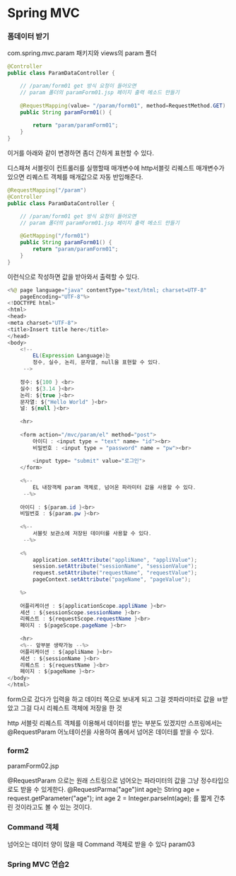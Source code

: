 <h1>Spring MVC</h1>

<h3>폼데이터 받기</h3>
com.spring.mvc.param 패키지와 views의 param 폴더

```java
@Controller
public class ParamDataController {

	// /param/form01 get 방식 요청이 들어오면
	// param 폴더의 paramForm01.jsp 페이지 출력 메소드 만들기
	
	@RequestMapping(value= "/param/form01", method=RequestMethod.GET)
	public String paramForm01() {
		
		return "param/paramForm01";
	}
}
```
이거를 아래와 같이 변경하면 좀더 간하게 표현할 수 있다.

디스패쳐 서블릿이 컨트롤러를 실행할때 매개변수에 http서블릿 리퀘스트 매개변수가 있으면 리퀘스트 객체를 매개값으로 자동 반입해준다.

```java
@RequestMapping("/param")
@Controller
public class ParamDataController {

	// /param/form01 get 방식 요청이 들어오면
	// param 폴더의 paramForm01.jsp 페이지 출력 메소드 만들기
	
	@GetMapping("/form01")
	public String paramForm01() {
		return "param/paramForm01";
	}
}
```

이런식으로 작성하면 값을 받아와서 출력할 수 있다.

```java
<%@ page language="java" contentType="text/html; charset=UTF-8"
    pageEncoding="UTF-8"%>
<!DOCTYPE html>
<html>
<head>
<meta charset="UTF-8">
<title>Insert title here</title>
</head>
<body>
	<!-- 
		EL(Expression Language)는 
		정수, 실수, 논리, 문자열, null을 표현할 수 있다.
	 -->
	 
	정수: ${100 } <br>
	실수: ${3.14 }<br>
	논리: ${true }<br>
	문자열: ${"Hello World" }<br>
	널: ${null }<br>
	 
	<hr>
	 
	<form action="/mvc/param/el" method="post">
		아이디 : <input type = "text" name= "id"><br>
	 	비밀번호 : <input type = "password" name = "pw"><br>
	 	
		<input type= "submit" value="로그인">
	</form>
	 
	<%--
		EL 내장객체 param 객체로, 넘어온 파라미터 값을 사용할 수 있다.
	 --%>
	  
	아이디 : ${param.id }<br>
	비밀번호 : ${param.pw }<br>
	  
	<%--
	 	서블릿 보관소에 저장된 데이터를 사용할 수 있다.
	 --%>
	  
	<%
	  	application.setAttribute("appliName", "appliValue");
	 	session.setAttribute("sessionName", "sessionValue");
	 	request.setAttribute("requestName", "requestValue");
	 	pageContext.setAttribute("pageName", "pageValue");
	  
	%>
	  
	어플리케이션 : ${applicationScope.appliName }<br>
	세션 : ${sessionScope.sessionName }<br>
	리퀘스트 : ${requestScope.requestName }<br>
	페이지 : ${pageScope.pageName }<br>
	 
	<hr>
	<%-- 앞부분 생략가능 --%>
	어플리케이션 : ${appliName }<br>
	세션 : ${sessionName }<br>
	리퀘스트 : ${requestName }<br>
	페이지 : ${pageName }<br>
</body>
</html>
```

form으로 갔다가 입력을 하고 데이터 쪽으로 보내게 되고 그걸 겟파라미터로 값을 ㅂ받았고 그걸 다시 리퀘스트 객체에 저장을 한 것

http 서블릿 리퀘스트 객체를 이용해서 데이터를 받는 부분도 있겠지만 스프링에서는 @RequestParam 어노테이션을 사용하여 폼에서 넘어온 데이터를 받을 수 있다.


<h3>form2</h3>
paramForm02.jsp

@RequestParam 으로는 원래 스트링으로 넘어오는 파라미터의 값을 그냥 정수타입으로도 받을 수 있게한다.
@RequestParma("age")int age는
String age = request.getParameter("age");
int age 2 = Integer.parseInt(age);
를 짧게 간추린 것이라고도 볼 수 있는 것이다.


<h3>Command 객체</h3>
넘어오는 데이터 양이 많을 때 Command 객체로 받을 수 있다
param03



<h3>Spring MVC 연습2</h3>
